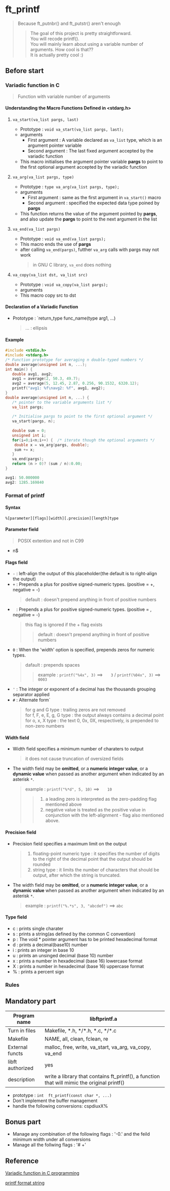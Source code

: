 # ft\_printf
> Because ft\_putnbr() and ft\_putstr() aren't enough
>> The goal of this project is pretty straightforward.  
>> You will recode printf().  
>> You will mainly learn about using a variable number of arguments.
>> How cool is that??  
>> It is actually pretty cool :)

## Before start

### Variadic function in C
> Function with variable number of arguments

#### Understanding the Macro Functions Defined in <stdarg.h>
1. `va_start(va_list pargs, last)`
	- Prototype : `void va_start(va_list pargs, last);`
	- arguments
		- First argument : A variable declared as `va_list` type, which is an argument pointer variable
		- Second argument : The last fixed argument accepted by the variadic function
	- This macro initialises the argument pointer variable **pargs** to point to the first optional argument accepted by the variadic function
1. `va_arg(va_list pargs, type)`
	- Prototype : `type va_arg(va_list pargs, type);`
	- arguments
		- First argument : same as the first argument in `va_start()` macro
		- Second argument : specified the expected data type poined by **pargs**
	- This function returns the value of the argument pointed by **pargs**, and also update the **pargs** to point to the next argument in the list
1. `va_end(va_list pargs)`
	- Prototype : `void va_end(va_list pargs);`
	- This macro ends the use of **pargs**
	- after calling `va_end(pargs)`, futther `va_arg` calls with pargs may not work
		> in GNU C library, `va_end` does nothing

1. `va_copy(va_list dst, va_list src)`
	- Prototype : `void va_copy(va_list pargs);`
	- arguments
	- This macro copy src to dst

#### Declaration of a Variadic Function
- Prototype : `return_type func_name(type arg1, ...)
	> ... : ellipsis

#### Example
```c
#include <stdio.h>
#include <stdarg.h>
/* Function prototype for averaging n double-typed numbers */
double average(unsigned int n, ...);
int main() {
   double avg1, avg2;
   avg1 = average(2, 50.3, 49.7);
   avg2 = average(5, 12.45, 2.87, 0.256, 90.1532, 6320.12);
   printf("avg1: %f\navg2: %f", avg1, avg2);
}
double average(unsigned int n, ...) {
   /* pointer to the variable arguments list */
   va_list pargs;
   
   /* Initialise pargs to point to the first optional argument */ 
   va_start(pargs, n);
   
   double sum = 0;
   unsigned int i;
   for(i=0;i<n;i++) {  /* iterate though the optional arguments */
    double x = va_arg(pargs, double);
    sum += x;
   }
   va_end(pargs);
   return (n > 0)? (sum / n):0.00;
}
```
```c
avg1: 50.000000
avg2: 1285.169840
```

### Format of printf

#### Syntax
`%[parameter][flags][width][.precision][length]type`

#### Parameter field
> POSIX extention and not in C99
- n$

#### Flags field
- `-` : left-align the output of this placeholder(the default is to right-align the output)
- `+` : Prepends a plus for positive signed-numeric types. (positive = +, negative = -)
	> default : doesn't prepend anything in front of positive numbers
- ` ` : Prepends a plus for positive signed-numeric types. (positive =  , negative = -)
	> this flag is ignored if the + flag exists
	>> default : doesn't prepend anything in front of positive numbers
- `0` : When the 'width' option is specified, prepends zeros for numeric types.
	> dafault : prepends spaces
	>> example : `printf("%4x", 3)` ==> `   3` / `printf(%04x", 3)` ==> `0003`
- `'` : The integer or exponent of a decimal has the thousands grouping separator applied
- `#` : Alternate form`
	> for g and G type : trailing zeros are not removed  
	> for f, F, e, E, g, G type : the output always contains a decimal point  
	> for o, x, X type : the text 0, 0x, 0X, respectively, is prepended to non-zero numbers

#### Width field
- Width field specifies a minimum number of charaters to output
	> it does not cause truncation of oversized fields
- The width field may be **omitted**, or a **numeric integer value**, or a **dynamic value** when passed as another argument when indicated by an asterisk `*`.
	> example : `printf("%*d", 5, 10)` ==> `   10`
	>> 1. a leading zero is interpreted as the zero-padding flag mentioned above
	>> 1. negative value is treated as the positive value in conjunction with the left-alignment - flag also mentioned above.

#### Precision field
- Precision field specifies a maximum limit on the output
	> 1. floating-point numeric type : it specifies the number of digits to the right of the decimal point that the output should be rounded
	> 1. string type : it limits the number of characters that should be output, after which the string is truncated.
- The width field may be **omitted**, or a **numeric integer value**, or a **dynamic value** when passed as another argument when indicated by an asterisk `*`.
	> example : `printf("%.*s", 3, "abcdef")` ==> `abc`

#### Type field

- c : prints single charater
- s : prints a string(as defined by the common C convention)
- p : The void * pointer argument has to be printed hexadecimal format
- d : prints a decimal(base10) number
- i : prints an integer in base 10
- u : prints an unsinged decimal (base 10) number
- x : prints a number in hexadecimal (base 16) lowercase format
- X : prints a number in hexadecimal (base 16) uppercase format
- % : prints a percent sign

### Rules

#### 


## Mandatory part

|Program name|libftprintf.a|
|---|---|
|Turn in files|Makefile, \*.h, \*/\*.h, \*.c, \*/\*.c|
|Makefile|NAME, all, clean, fclean, re|
|External functs|malloc, free, write, va\_start, va\_arg, va\_copy, va\_end|
|libft authorized|yes|
|description|write a library that contains ft\_printf(), a function that will mimic the original printf()|

- prototype : `int	ft_printf(const char *, ...)`
- Don't implement the buffer management
- handle the following conversions: cspdiuxX%

## Bonus part

- Manage any combination of the following flags : '-0.' and the feild minimum width under all conversions
- Manage all the follwing flags : '# +'

## Reference
[Variadic function in C programming](https://medium.com/swlh/variadic-function-in-c-programming-d3632315a48e)

[printf format string](https://en.wikipedia.org/wiki/Printf_format_string)
